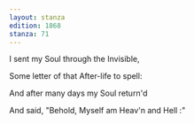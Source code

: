 ```yaml
---
layout: stanza
edition: 1868
stanza: 71
---
```


I sent my Soul through the Invisible,

Some letter of that After-life to spell:

And after many days my Soul return'd

And said, "Behold, Myself am Heav'n and Hell :"